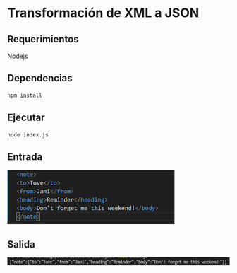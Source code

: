 # Transformación de XML a JSON

## Requerimientos

Nodejs

## Dependencias

```bash
npm install 
```

## Ejecutar

```bash
node index.js
```

## Entrada

![input XML](screenshot/input.PNG)

## Salida

![output XML](screenshot/output.PNG)